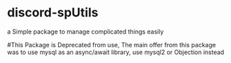 # discord-spUtils
a Simple package to manage complicated things easily

#This Package is Deprecated from use, The main offer from this package was to use mysql as an async/await library, use mysql2 or Objection instead
